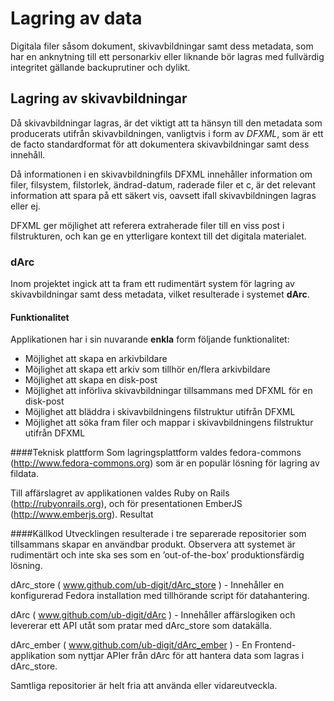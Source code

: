 # Lagring av data
Digitala filer såsom dokument, skivavbildningar samt dess metadata, som har en anknytning till ett personarkiv eller liknande bör lagras med fullvärdig integritet gällande backuprutiner och dylikt.

## Lagring av skivavbildningar
Då skivavbildningar lagras, är det viktigt att ta hänsyn till den metadata som producerats utifrån skivavbildningen, vanligtvis i form av *DFXML*, som är ett de facto standardformat för att dokumentera skivavbildningar samt dess innehåll.

Då informationen i en skivavbildningfils DFXML innehåller information om filer, filsystem, filstorlek, ändrad-datum, raderade filer et c, är det relevant information att spara på ett säkert vis, oavsett ifall skivavbildningen lagras eller ej.

DFXML ger möjlighet att referera extraherade filer till en viss post i filstrukturen, och kan ge en ytterligare kontext till det digitala materialet.

### dArc
Inom projektet ingick att ta fram ett rudimentärt system för lagring av skivavbildningar samt dess metadata, vilket resulterade i systemet **dArc**. 
#### Funktionalitet
Applikationen har i sin nuvarande **enkla** form följande funktionalitet:
* Möjlighet att skapa en arkivbildare
* Möjlighet att skapa ett arkiv som tillhör en/flera arkivbildare
* Möjlighet att skapa en disk-post
* Möjlighet att införliva skivavbildningar tillsammans med DFXML för en disk-post
* Möjlighet att bläddra i skivavbildningens filstruktur utifrån DFXML
* Möjlighet att söka fram filer och mappar i skivavbildningens filstruktur utifrån DFXML

####Teknisk plattform
Som lagringsplattform valdes fedora-commons (http://www.fedora-commons.org) som är en populär lösning för lagring av fildata.

Till affärslagret av applikationen valdes Ruby on Rails (http://rubyonrails.org), och för presentationen EmberJS (http://www.emberjs.org).
Resultat

####Källkod
Utvecklingen resulterade i tre separerade repositorier som tillsammans skapar en användbar produkt. Observera att systemet är rudimentärt och inte ska ses som en ’out-of-the-box’ produktionsfärdig lösning.

dArc_store ( www.github.com/ub-digit/dArc_store ) - Innehåller en konfigurerad Fedora installation med tillhörande script för datahantering.

dArc ( www.github.com/ub-digit/dArc ) - Innehåller affärslogiken och levererar ett API utåt som pratar med dArc_store som datakälla.

dArc_ember ( www.github.com/ub-digit/dArc_ember ) - En Frontend-applikation som nyttjar APIer från dArc för att hantera data som lagras i dArc_store.

Samtliga repositorier är helt fria att använda eller vidareutveckla.